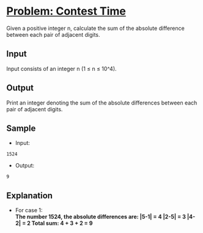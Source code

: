 # [Problem: Contest Time](https://my.newtonschool.co/playground/code/0vzuohqzxi2n)

Given a positive integer n, calculate the sum of the absolute difference between each pair of adjacent digits.

## Input

Input consists of an integer n (1 ≤ n ≤ 10^4).

## Output

Print an integer denoting the sum of the absolute differences between each pair of adjacent digits.

## Sample

- Input:
```
1524
```

- Output:
```
9
```

## Explanation

- For case 1: <br> **The number 1524, the absolute differences are:
|5-1| = 4
|2-5| = 3
|4-2| = 2
Total sum: 4 + 3 + 2 = 9**
